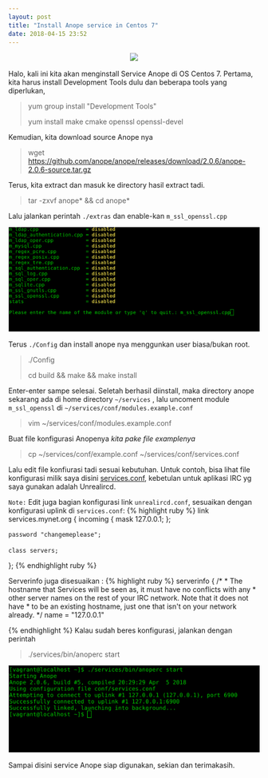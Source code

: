 ```yaml
---
layout: post
title: "Install Anope service in Centos 7"
date: 2018-04-15 23:52
---
```

<div align="center">
    <img src="http://www.anope.org/cpanel/static/logo.png">
</div>

Halo, kali ini kita akan menginstall Service Anope di OS Centos 7.
Pertama, kita harus install Development Tools dulu dan beberapa tools yang diperlukan, 
> yum group install "Development Tools"
> 
> yum install make cmake openssl openssl-devel 

Kemudian, kita download source Anope nya 

> wget https://github.com/anope/anope/releases/download/2.0.6/anope-2.0.6-source.tar.gz

Terus, kita extract dan masuk ke directory hasil extract tadi.
> tar -zxvf anope* && cd anope*

Lalu jalankan perintah `./extras` dan enable-kan `m_ssl_openssl.cpp` 
<div align="center">
    <img src="https://raw.githubusercontent.com/havidzc0de/havidzc0de.github.io/master/assets/images/m_ssl_openssl.cpp.png">
</div>


Terus `./Config` dan install anope nya menggunkan user biasa/bukan root.
> ./Config
> 
> cd build && make && make install

Enter-enter sampe selesai.
Seletah berhasil diinstall, maka directory anope sekarang ada di home directory `~/services` , lalu uncoment module `m_ssl_openssl` di `~/services/conf/modules.example.conf`

> vim ~/services/conf/modules.example.conf

Buat file konfigurasi Anopenya _kita pake file examplenya_
> cp ~/services/conf/example.conf ~/services/conf/services.conf

Lalu edit file konfiurasi tadi sesuai kebutuhan. Untuk contoh, bisa lihat file konfigurasi milik saya disini [services.conf](https://raw.githubusercontent.com/havidzc0de/havidzc0de.github.io/master/assets/files/services.conf), kebetulan untuk aplikasi IRC yg saya gunakan adalah Unrealircd.

``Note:`` Edit juga bagian konfigurasi link `unrealircd.conf`, sesuaikan dengan konfigurasi uplink di `services.conf`:
{% highlight ruby %}
link services.mynet.org
{
    incoming {
        mask 127.0.0.1;
    };

    password "changemeplease";

    class servers;
};
{% endhighlight ruby %}

Serverinfo juga disesuaikan :
{% highlight ruby %}
serverinfo
{
    /*
     * The hostname that Services will be seen as, it must have no conflicts with any
     * other server names on the rest of your IRC network. Note that it does not have
     * to be an existing hostname, just one that isn't on your network already.
     */
    name = "127.0.0.1"

{% endhighlight %}
Kalau sudah beres konfigurasi, jalankan dengan perintah 
> ./services/bin/anoperc start

<div align="center">
    <img src="https://raw.githubusercontent.com/havidzc0de/havidzc0de.github.io/master/assets/images/start.png">
</div>

Sampai disini service Anope siap digunakan, sekian dan terimakasih.






